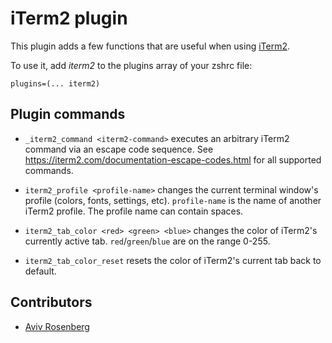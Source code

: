 # iTerm2 plugin

This plugin adds a few functions that are useful when using [iTerm2](https://www.iterm2.com/).

To use it, add _iterm2_ to the plugins array of your zshrc file:
```
plugins=(... iterm2)
```

## Plugin commands

* `_iterm2_command <iterm2-command>`
  executes an arbitrary iTerm2 command via an escape code sequence.
  See https://iterm2.com/documentation-escape-codes.html for all supported commands.

* `iterm2_profile <profile-name>`
  changes the current terminal window's profile (colors, fonts, settings, etc).
  `profile-name` is the name of another iTerm2 profile. The profile name can contain spaces.

* `iterm2_tab_color <red> <green> <blue>`
  changes the color of iTerm2's currently active tab.
  `red`/`green`/`blue` are on the range 0-255.

* `iterm2_tab_color_reset`
  resets the color of iTerm2's current tab back to default.

## Contributors

- [Aviv Rosenberg](https://github.com/avivrosenberg)
